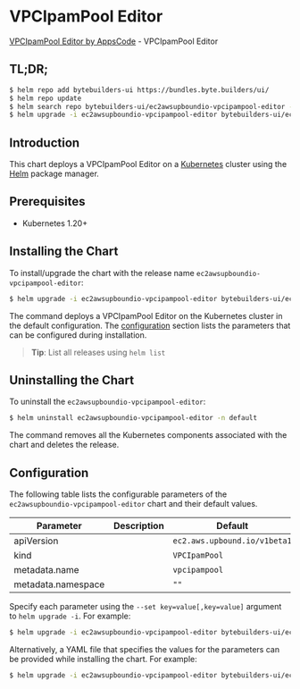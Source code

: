# VPCIpamPool Editor

[VPCIpamPool Editor by AppsCode](https://byte.builders) - VPCIpamPool Editor

## TL;DR;

```bash
$ helm repo add bytebuilders-ui https://bundles.byte.builders/ui/
$ helm repo update
$ helm search repo bytebuilders-ui/ec2awsupboundio-vpcipampool-editor --version=v0.4.18
$ helm upgrade -i ec2awsupboundio-vpcipampool-editor bytebuilders-ui/ec2awsupboundio-vpcipampool-editor -n default --create-namespace --version=v0.4.18
```

## Introduction

This chart deploys a VPCIpamPool Editor on a [Kubernetes](http://kubernetes.io) cluster using the [Helm](https://helm.sh) package manager.

## Prerequisites

- Kubernetes 1.20+

## Installing the Chart

To install/upgrade the chart with the release name `ec2awsupboundio-vpcipampool-editor`:

```bash
$ helm upgrade -i ec2awsupboundio-vpcipampool-editor bytebuilders-ui/ec2awsupboundio-vpcipampool-editor -n default --create-namespace --version=v0.4.18
```

The command deploys a VPCIpamPool Editor on the Kubernetes cluster in the default configuration. The [configuration](#configuration) section lists the parameters that can be configured during installation.

> **Tip**: List all releases using `helm list`

## Uninstalling the Chart

To uninstall the `ec2awsupboundio-vpcipampool-editor`:

```bash
$ helm uninstall ec2awsupboundio-vpcipampool-editor -n default
```

The command removes all the Kubernetes components associated with the chart and deletes the release.

## Configuration

The following table lists the configurable parameters of the `ec2awsupboundio-vpcipampool-editor` chart and their default values.

|     Parameter      | Description |                 Default                 |
|--------------------|-------------|-----------------------------------------|
| apiVersion         |             | <code>ec2.aws.upbound.io/v1beta1</code> |
| kind               |             | <code>VPCIpamPool</code>                |
| metadata.name      |             | <code>vpcipampool</code>                |
| metadata.namespace |             | <code>""</code>                         |


Specify each parameter using the `--set key=value[,key=value]` argument to `helm upgrade -i`. For example:

```bash
$ helm upgrade -i ec2awsupboundio-vpcipampool-editor bytebuilders-ui/ec2awsupboundio-vpcipampool-editor -n default --create-namespace --version=v0.4.18 --set apiVersion=ec2.aws.upbound.io/v1beta1
```

Alternatively, a YAML file that specifies the values for the parameters can be provided while
installing the chart. For example:

```bash
$ helm upgrade -i ec2awsupboundio-vpcipampool-editor bytebuilders-ui/ec2awsupboundio-vpcipampool-editor -n default --create-namespace --version=v0.4.18 --values values.yaml
```
